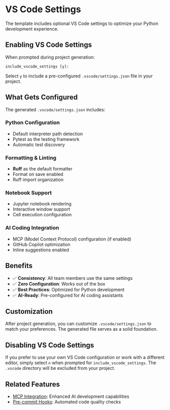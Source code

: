 # VS Code Settings

The template includes optional VS Code settings to optimize your Python development experience.

## Enabling VS Code Settings

When prompted during project generation:

```
include_vscode_settings [y]:
```

Select `y` to include a pre-configured `.vscode/settings.json` file in your project.

## What Gets Configured

The generated `.vscode/settings.json` includes:

### Python Configuration
- Default interpreter path detection
- Pytest as the testing framework
- Automatic test discovery

### Formatting & Linting
- **Ruff** as the default formatter
- Format on save enabled
- Ruff import organization

### Notebook Support
- Jupyter notebook rendering
- Interactive window support
- Cell execution configuration

### AI Coding Integration
- MCP (Model Context Protocol) configuration (if enabled)
- GitHub Copilot optimization
- Inline suggestions enabled

## Benefits

- ✅ **Consistency**: All team members use the same settings
- ✅ **Zero Configuration**: Works out of the box
- ✅ **Best Practices**: Optimized for Python development
- ✅ **AI-Ready**: Pre-configured for AI coding assistants

## Customization

After project generation, you can customize `.vscode/settings.json` to match your preferences. The generated file serves as a solid foundation.

## Disabling VS Code Settings

If you prefer to use your own VS Code configuration or work with a different editor, simply select `n` when prompted for `include_vscode_settings`. The `.vscode` directory will be excluded from your project.

## Related Features

- [MCP Integration](mcp.md): Enhanced AI development capabilities
- [Pre-commit Hooks](linting.md): Automated code quality checks
